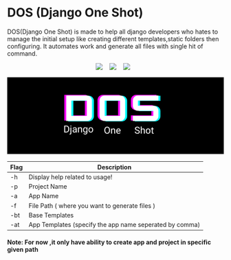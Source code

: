 # DOS (Django One Shot)
 DOS(Django One Shot) is made to help all django developers who hates to manage the initial setup like creating different templates,static folders then configuring. It automates work and generate all files with single hit of command.
<p align="center">
 <img src="https://img.shields.io/github/issues/Sankalpa-Acharya/Plus-Minus?style=for-the-badge"> &nbsp;&nbsp;
 <img src="https://img.shields.io/github/stars/Sankalpa-Acharya/Plus-Minus?style=for-the-badge"> &nbsp;&nbsp;
 <img src="https://img.shields.io/github/forks/Sankalpa-Acharya/Plus-Minus?style=for-the-badge"> &nbsp;&nbsp;

</p>

 
<img src="images/Logo.png">


| Flag | Description                           | 
| ---- | ------------------------------------- 
| -h   | Display help related to usage!        
| -p   | Project Name                      
| -a   | App Name                      
| -f   | File Path ( where you want to generate files )                      
| -bt  | Base Templates 
| -at  | App Templates (specify the app name seperated by comma)



#### Note: For now ,it only have ability to create app and project in specific given path
